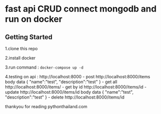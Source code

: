 # fast api CRUD connect mongodb and run on docker

## Getting Started


1.clone this repo

2.install docker

3.run command : `docker-compose up -d`

4.testing on api : http://localhost:8000
    - post http://localhost:8000/items
        body data
            {
                "name":"test",
                "description":"test"
            }
    - get all http://localhost:8000/items/
    - get by id http://localhost:8000/items/id
    - update http://localhost:8000/items/id 
        body data
            {
                "name":"test",
                "description":"test"
            }
    - delete http://localhost:8000/items/id

thankyou for reading pythonthailand.com

